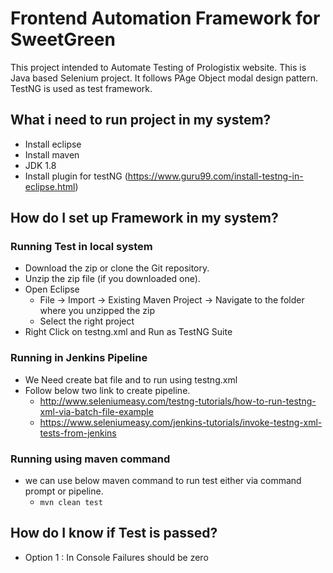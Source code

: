# Frontend Automation Framework for SweetGreen


This project intended to Automate Testing of Prologistix website.
This is Java based Selenium project. It follows PAge Object modal design pattern. TestNG is used as test framework.

## What i need to run project in my system?

* Install eclipse
* Install maven
* JDK 1.8
* Install plugin for testNG (https://www.guru99.com/install-testng-in-eclipse.html)

## How do I set up Framework in my system?

### Running Test in local system
* Download the zip or clone the Git repository.
* Unzip the zip file (if you downloaded one).
* Open Eclipse
    * File -> Import -> Existing Maven Project -> Navigate to the folder where you unzipped the zip
    * Select the right project
* Right Click on testng.xml and Run as TestNG Suite

### Running in Jenkins Pipeline
* We Need create bat file and to run using testng.xml
* Follow below two link to create pipeline.
    * http://www.seleniumeasy.com/testng-tutorials/how-to-run-testng-xml-via-batch-file-example
    * https://www.seleniumeasy.com/jenkins-tutorials/invoke-testng-xml-tests-from-jenkins

### Running using maven command
* we can use below maven command to run test either via command prompt or pipeline.
    * ```mvn clean test ```

## How do I know if Test is passed?
* Option 1 : In Console Failures should be zero
